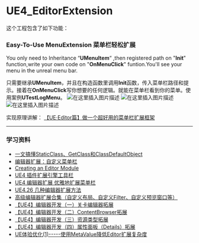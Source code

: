 # UE4_EditorExtension
这个工程包含了如下功能：
### Easy-To-Use MenuExtension 菜单栏轻松扩展
You only need to Inheritance “**UMenuItem**“ ,then registered path on "**Init**" function,write your own code on "**OnMenuClick**" funtion.You'll see your menu in the unreal menu bar.  

只需要继承**UMenuItem**，并且在构造函数里调用**Init**函数，传入菜单栏路径和提示。接着在**OnMenuClick**写你想要的任何逻辑。就能在菜单栏看到你的菜单。使用案例**UTestLogMenu**。
![在这里插入图片描述](https://img-blog.csdnimg.cn/1eadf85cf9a54e0689dee4484fc1cf41.png?x-oss-process=image/watermark,type_d3F5LXplbmhlaQ,shadow_50,text_Q1NETiBA5rC05puc5pel6bih,size_20,color_FFFFFF,t_70,g_se,x_16#pic_center)
![在这里插入图片描述](https://img-blog.csdnimg.cn/bec26196b6d7423f9440168862a99ab4.png?x-oss-process=image/watermark,type_d3F5LXplbmhlaQ,shadow_50,text_Q1NETiBA5rC05puc5pel6bih,size_20,color_FFFFFF,t_70,g_se,x_16#pic_center)
![在这里插入图片描述](https://img-blog.csdnimg.cn/f887c22fa1e14f5f878b18c705a334d9.png#pic_center)

实现原理讲解：
[【UE·Editor篇】做一个超好用的菜单栏扩展框架](https://zhuanlan.zhihu.com/p/441017278)
***
### 学习资料
- [一文搞懂StaticClass、GetClass和ClassDefaultObject](https://zhuanlan.zhihu.com/p/380809095)
- [编辑器扩展：自定义菜单栏](http://supervj.top/2021/08/09/%E7%BC%96%E8%BE%91%E5%99%A8%E6%89%A9%E5%B1%95%EF%BC%9A%E8%87%AA%E5%AE%9A%E4%B9%89%E8%8F%9C%E5%8D%95%E6%A0%8F/)
- [Creating an Editor Module](https://michaeljcole.github.io/wiki.unrealengine.com/Creating_an_Editor_Module/)
- [UE4 插件扩展引擎工具栏](https://www.cnblogs.com/jqm304775992/p/8996470.html)
- [UE4 编辑器扩展 优雅地扩展菜单栏](https://zhuanlan.zhihu.com/p/432072854)
- [UE4.26 几种编辑器扩展方法](https://zhuanlan.zhihu.com/p/380399264)
- [高级编辑器扩展合集（自定义布局、自定义Filter、自定义预览窗口等）](https://blog.csdn.net/u013412391/category_10839272.html)
- [【UE4】编辑器开发（一）关卡编辑器拓展](https://zhuanlan.zhihu.com/p/129708783)
- [【UE4】编辑器开发（二）ContentBrowser拓展](https://zhuanlan.zhihu.com/p/129709982)
- [【UE4】编辑器开发（三）资源类型拓展](https://zhuanlan.zhihu.com/p/135315547)
- [【UE4】编辑器开发（四）属性面板（Details）拓展](https://zhuanlan.zhihu.com/p/135316945)
- [UE体验优化(1)-----使用MetaValue降低Editor扩展复杂度](https://zhuanlan.zhihu.com/p/339050429)

